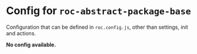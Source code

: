 # Config for `roc-abstract-package-base`

Configuration that can be defined in `roc.config.js`, other than settings, init and actions.

__No config available.__
